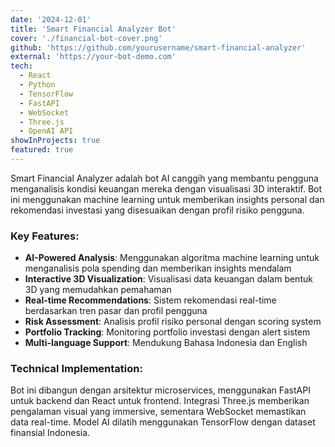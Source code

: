 ```yaml
---
date: '2024-12-01'
title: 'Smart Financial Analyzer Bot'
cover: './financial-bot-cover.png'
github: 'https://github.com/yourusername/smart-financial-analyzer'
external: 'https://your-bot-demo.com'
tech:
  - React
  - Python
  - TensorFlow
  - FastAPI
  - WebSocket
  - Three.js
  - OpenAI API
showInProjects: true
featured: true
---
```


Smart Financial Analyzer adalah bot AI canggih yang membantu pengguna menganalisis kondisi keuangan mereka dengan visualisasi 3D interaktif. Bot ini menggunakan machine learning untuk memberikan insights personal dan rekomendasi investasi yang disesuaikan dengan profil risiko pengguna.

### Key Features:

- **AI-Powered Analysis**: Menggunakan algoritma machine learning untuk menganalisis pola spending dan memberikan insights mendalam
- **Interactive 3D Visualization**: Visualisasi data keuangan dalam bentuk 3D yang memudahkan pemahaman
- **Real-time Recommendations**: Sistem rekomendasi real-time berdasarkan tren pasar dan profil pengguna
- **Risk Assessment**: Analisis profil risiko personal dengan scoring system
- **Portfolio Tracking**: Monitoring portfolio investasi dengan alert sistem
- **Multi-language Support**: Mendukung Bahasa Indonesia dan English

### Technical Implementation:

Bot ini dibangun dengan arsitektur microservices, menggunakan FastAPI untuk backend dan React untuk frontend. Integrasi Three.js memberikan pengalaman visual yang immersive, sementara WebSocket memastikan data real-time. Model AI dilatih menggunakan TensorFlow dengan dataset finansial Indonesia.